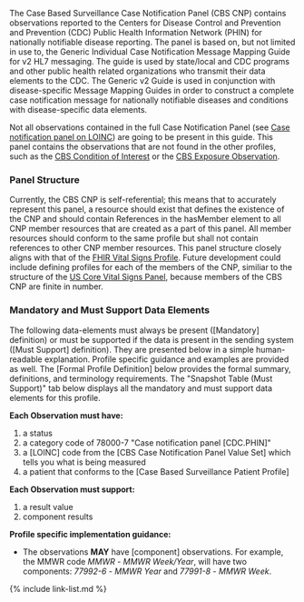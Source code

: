 The Case Based Surveillance Case Notification Panel (CBS CNP) contains observations reported to the Centers for Disease Control and Prevention and Prevention (CDC) Public Health Information Network (PHIN) for nationally notifiable disease reporting. The panel is based on, but not limited in use to, the Generic Individual Case Notification Message Mapping Guide for v2 HL7 messaging. The guide is used by state/local and CDC programs and other public health related organizations who transmit their data elements to the CDC. The Generic v2 Guide is used in conjunction with disease-specific Message Mapping Guides in order to construct a complete case notification message for nationally notifiable diseases and conditions with disease-specific data elements. 

Not all observations contained in the full Case Notification Panel (see [Case notification panel on LOINC](https://loinc.org/78000-7/)) are going to be present in this guide. This panel contains the observations that are not found in the other profiles, such as the [CBS Condition of Interest](http://cbsig.chai.gatech.edu/StructureDefinition-cbs-condition.html) or the [CBS Exposure Observation](http://cbsig.chai.gatech.edu/StructureDefinition-cbs-exposure-observation.html).

### Panel Structure

Currently, the CBS CNP is self-referential; this means that to accurately represent this panel, a resource should exist that defines the existence of the CNP and should contain References in the hasMember element to all CNP member resources that are created as a part of this panel. All member resources should conform to the same profile but shall not contain references to other CNP member resources. This panel structure closely aligns with that of the [FHIR Vital Signs Profile](https://www.hl7.org/fhir/observation-vitalsigns.html). Future development could include defining profiles for each of the members of the CNP, similiar to the structure of the [US Core Vital Signs Panel](http://hl7.org/fhir/us/core/StructureDefinition-us-core-vital-signs.html), because members of the CBS CNP are finite in number.

### Mandatory and Must Support Data Elements

The following data-elements must always be present ([Mandatory] definition) or must be supported if the data is present in the sending system ([Must Support] definition). They are presented below in a simple human-readable explanation. Profile specific guidance and examples are provided as well.  The [Formal Profile Definition] below provides the  formal summary, definitions, and terminology requirements.  The "Snapshot Table (Must Support)" tab below displays all the mandatory and must support data elements for this profile.

**Each Observation must have:**

1. a status
1. a category code of 78000-7 "Case notification panel [CDC.PHIN]"
1. a [LOINC] code from the [CBS Case Notification Panel Value Set] which tells you what is being measured
1. a patient that conforms to the [Case Based Surveillance Patient Profile]

**Each Observation must support:**

1.  a result value
1.  component results

**Profile specific implementation guidance:**

- The observations **MAY** have [component] observations. For example, the MMWR code *MMWR* - *MMWR Week/Year*, will have two components: *77992-6* - *MMWR Year* and *77991-8* - *MMWR Week*.

{% include link-list.md %}